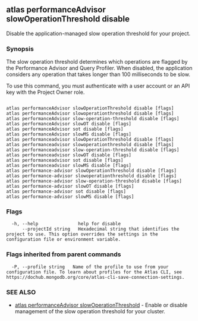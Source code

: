 ## atlas performanceAdvisor slowOperationThreshold disable

Disable the application-managed slow operation threshold for your project.


### Synopsis

The slow operation threshold determines which operations are flagged by the Performance Advisor and Query Profiler. When disabled, the application considers any operation that takes longer than 100 milliseconds to be slow.

To use this command, you must authenticate with a user account or an API key with the Project Owner role.



```

atlas performanceAdvisor slowOperationThreshold disable [flags]
atlas performanceAdvisor slowoperationthreshold disable [flags]
atlas performanceAdvisor slow-operation-threshold disable [flags]
atlas performanceAdvisor slowOT disable [flags]
atlas performanceAdvisor sot disable [flags]
atlas performanceAdvisor slowMS disable [flags]
atlas performanceadvisor slowOperationThreshold disable [flags]
atlas performanceadvisor slowoperationthreshold disable [flags]
atlas performanceadvisor slow-operation-threshold disable [flags]
atlas performanceadvisor slowOT disable [flags]
atlas performanceadvisor sot disable [flags]
atlas performanceadvisor slowMS disable [flags]
atlas performance-advisor slowOperationThreshold disable [flags]
atlas performance-advisor slowoperationthreshold disable [flags]
atlas performance-advisor slow-operation-threshold disable [flags]
atlas performance-advisor slowOT disable [flags]
atlas performance-advisor sot disable [flags]
atlas performance-advisor slowMS disable [flags]
```



### Flags

```
  -h, --help               help for disable
      --projectId string   Hexadecimal string that identifies the project to use. This option overrides the settings in the configuration file or environment variable.

```


### Flags inherited from parent commands

```
  -P, --profile string   Name of the profile to use from your configuration file. To learn about profiles for the Atlas CLI, see https://dochub.mongodb.org/core/atlas-cli-save-connection-settings.

```

### SEE ALSO


* [atlas performanceAdvisor slowOperationThreshold](atlas_performanceAdvisor_slowOperationThreshold.md)	- Enable or disable management of the slow operation threshold for your cluster.



